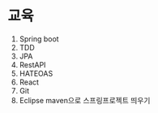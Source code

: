 # 교육
1. Spring boot
2. TDD
3. JPA
4. RestAPI
5. HATEOAS
6. React
7. Git
8. Eclipse maven으로 스프링프로젝트 띄우기